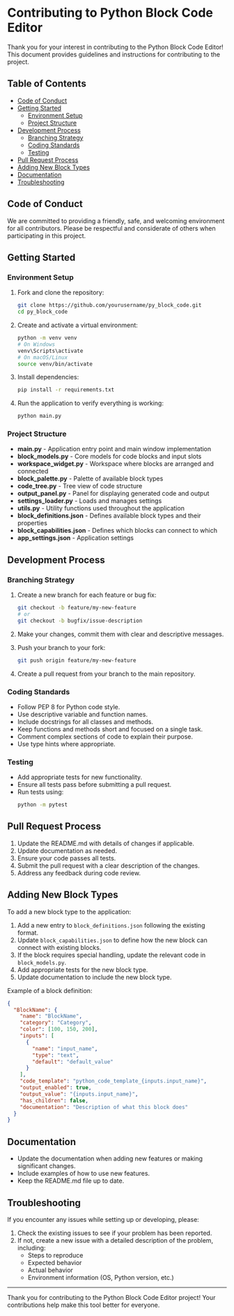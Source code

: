 # Contributing to Python Block Code Editor

Thank you for your interest in contributing to the Python Block Code Editor! This document provides guidelines and instructions for contributing to the project.

## Table of Contents

- [Code of Conduct](#code-of-conduct)
- [Getting Started](#getting-started)
  - [Environment Setup](#environment-setup)
  - [Project Structure](#project-structure)
- [Development Process](#development-process)
  - [Branching Strategy](#branching-strategy)
  - [Coding Standards](#coding-standards)
  - [Testing](#testing)
- [Pull Request Process](#pull-request-process)
- [Adding New Block Types](#adding-new-block-types)
- [Documentation](#documentation)
- [Troubleshooting](#troubleshooting)

## Code of Conduct

We are committed to providing a friendly, safe, and welcoming environment for all contributors. Please be respectful and considerate of others when participating in this project.

## Getting Started

### Environment Setup

1. Fork and clone the repository:
   ```bash
   git clone https://github.com/yourusername/py_block_code.git
   cd py_block_code
   ```

2. Create and activate a virtual environment:
   ```bash
   python -m venv venv
   # On Windows
   venv\Scripts\activate
   # On macOS/Linux
   source venv/bin/activate
   ```

3. Install dependencies:
   ```bash
   pip install -r requirements.txt
   ```

4. Run the application to verify everything is working:
   ```bash
   python main.py
   ```

### Project Structure

- **main.py** - Application entry point and main window implementation
- **block_models.py** - Core models for code blocks and input slots
- **workspace_widget.py** - Workspace where blocks are arranged and connected
- **block_palette.py** - Palette of available block types
- **code_tree.py** - Tree view of code structure
- **output_panel.py** - Panel for displaying generated code and output
- **settings_loader.py** - Loads and manages settings
- **utils.py** - Utility functions used throughout the application
- **block_definitions.json** - Defines available block types and their properties
- **block_capabilities.json** - Defines which blocks can connect to which
- **app_settings.json** - Application settings

## Development Process

### Branching Strategy

1. Create a new branch for each feature or bug fix:
   ```bash
   git checkout -b feature/my-new-feature
   # or
   git checkout -b bugfix/issue-description
   ```

2. Make your changes, commit them with clear and descriptive messages.

3. Push your branch to your fork:
   ```bash
   git push origin feature/my-new-feature
   ```

4. Create a pull request from your branch to the main repository.

### Coding Standards

- Follow PEP 8 for Python code style.
- Use descriptive variable and function names.
- Include docstrings for all classes and methods.
- Keep functions and methods short and focused on a single task.
- Comment complex sections of code to explain their purpose.
- Use type hints where appropriate.

### Testing

- Add appropriate tests for new functionality.
- Ensure all tests pass before submitting a pull request.
- Run tests using:
  ```bash
  python -m pytest
  ```

## Pull Request Process

1. Update the README.md with details of changes if applicable.
2. Update documentation as needed.
3. Ensure your code passes all tests.
4. Submit the pull request with a clear description of the changes.
5. Address any feedback during code review.

## Adding New Block Types

To add a new block type to the application:

1. Add a new entry to `block_definitions.json` following the existing format.
2. Update `block_capabilities.json` to define how the new block can connect with existing blocks.
3. If the block requires special handling, update the relevant code in `block_models.py`.
4. Add appropriate tests for the new block type.
5. Update documentation to include the new block type.

Example of a block definition:

```json
{
  "BlockName": {
    "name": "BlockName",
    "category": "Category",
    "color": [100, 150, 200],
    "inputs": [
      {
        "name": "input_name",
        "type": "text",
        "default": "default_value"
      }
    ],
    "code_template": "python_code_template_{inputs.input_name}",
    "output_enabled": true,
    "output_value": "{inputs.input_name}",
    "has_children": false,
    "documentation": "Description of what this block does"
  }
}
```

## Documentation

- Update the documentation when adding new features or making significant changes.
- Include examples of how to use new features.
- Keep the README.md file up to date.

## Troubleshooting

If you encounter any issues while setting up or developing, please:

1. Check the existing issues to see if your problem has been reported.
2. If not, create a new issue with a detailed description of the problem, including:
   - Steps to reproduce
   - Expected behavior
   - Actual behavior
   - Environment information (OS, Python version, etc.)

---

Thank you for contributing to the Python Block Code Editor project! Your contributions help make this tool better for everyone. 